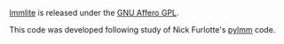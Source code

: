 [lmmlite](https://github.com/kbroman/lmmlite) is released under the
[GNU Affero GPL](https://www.gnu.org/licenses/why-affero-gpl.html).

This code was developed following study of Nick Furlotte's
[pylmm](https://github.com/nickFurlotte/pylmm) code.
